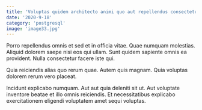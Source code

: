 ```yaml
---
title: 'Voluptas quidem architecto animi quo aut repellendus consectetur perspiciatis maxime.'
date: '2020-9-18'
category: 'postgresql'
image: 'image33.jpg'
---
```


Porro repellendus omnis et sed et in officia vitae. Quae numquam molestias. Aliquid dolorem saepe nisi eos qui ullam. Sunt quidem sapiente omnis ea provident. Nulla consectetur facere iste qui.
 Quia reiciendis alias quo rerum quae. Autem quis magnam. Quia voluptas dolorem rerum vero placeat.
 Incidunt explicabo numquam. Aut aut quia deleniti sit ut. Aut voluptate inventore beatae et illo omnis reiciendis. Et necessitatibus explicabo exercitationem eligendi voluptatem amet sequi voluptas.
